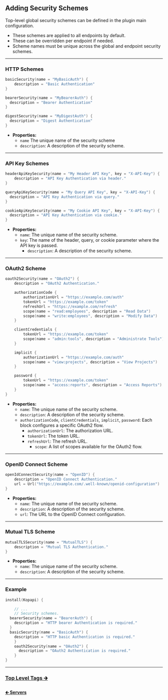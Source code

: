 ## Adding Security Schemes

Top-level global security schemes can be defined in the plugin main configuration.

- These schemes are applied to all endpoints by default.
- These can be overridden per endpoint if needed.
- Scheme names must be unique across the global and endpoint security schemes.

---

### HTTP Schemes

```kotlin
basicSecurity(name = "MyBasicAuth") {
    description = "Basic Authentication"
}

bearerSecurity(name = "MyBearerAuth") {
  description = "Bearer Authentication"
}

digestSecurity(name = "MyDigestAuth") {
  description = "Digest Authentication"
}
```

- **Properties:**
    - `name` The unique name of the security scheme
    - `description`: A description of the security scheme.

---

### API Key Schemes

```kotlin
headerApiKeySecurity(name = "My Header API Key", key = "X-API-Key") {
    description = "API Key Authentication via header."
}

queryApiKeySecurity(name = "My Query API Key", key = "X-API-Key") {
  description = "API Key Authentication via query."
}

cookieApiKeySecurity(name = "My Cookie API Key", key = "X-API-Key") {
  description = "API Key Authentication via cookie."
}
```

- **Properties:**
    - `name`: The unique name of the security scheme.
  - `key`: The name of the header, query, or cookie parameter where the API key is passed.
    - `description`: A description of the security scheme.

---

### OAuth2 Scheme

```kotlin
oauth2Security(name = "OAuth2") {
    description = "OAuth2 Authentication."

    authorizationCode {
        authorizationUrl = "https://example.com/auth"
        tokenUrl = "https://example.com/token"
        refreshUrl = "https://example.com/refresh"
        scope(name = "read:employees", description = "Read Data")
        scope(name = "write:employees", description = "Modify Data")
    }

    clientCredentials {
        tokenUrl = "https://example.com/token"
        scope(name = "admin:tools", description = "Administrate Tools")
    }

    implicit {
        authorizationUrl = "https://example.com/auth"
        scope(name = "view:projects", description = "View Projects")
    }

    password {
        tokenUrl = "https://example.com/token"
        scope(name = "access:reports", description = "Access Reports")
    }
}
```

- **Properties:**
    - `name`: The unique name of the security scheme.
    - `description`: A description of the security scheme.
  - `authorizationCode`, `clientCredentials`, `implicit`, `password`: Each block configures a specific OAuth2 flow.
    - `authorizationUrl`: The authorization URL.
    - `tokenUrl`: The token URL.
    - `refreshUrl`: The refresh URL.
      - `scope`: A list of scopes available for the OAuth2 flow.

---

### OpenID Connect Scheme

```kotlin
openIdConnectSecurity(name = "OpenID") {
    description = "OpenID Connect Authentication."
    url = Url("https://example.com/.well-known/openid-configuration")
}
```

- **Properties:**
    - `name`: The unique name of the security scheme.
    - `description`: A description of the security scheme.
    - `url`: The URL to the OpenID Connect configuration.

---

### Mutual TLS Scheme

```kotlin
mutualTLSSecurity(name = "MutualTLS") {
    description = "Mutual TLS Authentication."
}
```

- **Properties:**
    - `name`: The unique name of the security scheme.
    - `description`: A description of the security scheme.

---

### Example

```kotlin
install(Kopapi) {

    // ...
    // Security schemes.
  bearerSecurity(name = "BearerAuth") {
    description = "HTTP bearer Authentication is required."
  }
  basicSecurity(name = "BasicAuth") {
    description = "HTTP basic Authentication is required."
    }
    oauth2Security(name = "OAuth2") {
      description = "OAuth2 Authentication is required."
    }
}
```

---

### [Top Level Tags 🡲](01.3.plugin-tags.md)

#### [🡰 Servers](01.1.plugin-servers.md)

